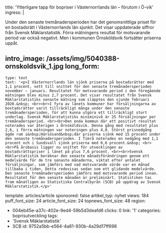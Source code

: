title: 'Ytterligare tapp för bopriser i Västernorrlands län – förutom i Ö-vik'
ingress: |
  <p>Under den senaste tremånadersperioden har det genomsnittliga priset för en bostadsrätt i Västernorrlands län sjunkit. Det visar uppdaterade siffror från Svensk Mäklarstatistik. Förra mätningens resultat för motsvarande period var också negativt. Men i kommunen Örnsköldsvik fortsätter priserna uppåt.
  </p>
  
intro_image: /assets/img/5040388-ornskoldsvik_1.jpg
long_form:
  -
    type: text
    text: '<p>I Västernorrlands län sjönk priserna på bostadsrätter med 1,1 procent, sett till snittet för den senaste tremånadersperioden november – januari. Resultatet för motsvarande period i den föregående mätningen blev minus 2,7 procent. Det visar resultatet från Svensk Mäklarstatistiks senaste mätning som släpptes den sjunde februari 2020.&nbsp; <br><br>I fyra av länets kommuner har försäljningarna av bostadsrätter varit tillräckligt många under den senaste tremånadersperioden, för att kunna utgöra ett tillräckligt stort underlag. Svensk Mäklarstatistiks miniminivå är 25 försäljningar per tremånadersperiod. <br><br>Den enda kommun där ett positivt resultat noterades var återigen i Örnsköldsvik. Denna gång med resultatet plus 2,6, i förra mätningen var noteringen plus 4,8. Störst prisnedgång ägde rum i&nbsp;Härsösand&nbsp;där priserna sjönk med 15 procent under den senaste tremånadersperioden. I Timrå noterades en nedgång med 1,1 procent och i Sundsvall sjönk priserna med 0,6 procent.&nbsp; <br><br>På årsbasis ligger nu snittet för utvecklingen av bostadsrättspriser i länet på plus 7,6 procent. <br><br>Svensk Mäklarstatistik beräknar den senaste månadsförändringen genom ett medelvärde för de tre senaste månaderna, viktat efter antalet försäljningar, som jämförs med vad motsvarande värde var en månad tillbaka i tiden. Detta redovisas sedan som ett glidande medelvärde. Den senaste tremånadersperioden jämförs med motsvarande period innan. Resultatet för den senaste månaden är preliminärt. Statistiken tas fram månatligen av Statistiska Centralbyrån (SCB) på uppdrag av Svensk Mäklarstatistik.</p>'
template: articles/article
sponsored: false
artikel_typ: nyhet
views: 184
puff_font_size: 24
article_font_size: 24
topnews_font_size: 48
region:
  - 004eb45e-a37c-402e-9ed4-59b5d3deafd6
clicks: 0
link: '1'
categories: boprisutveckling
tags:
  - 'Svensk Mäklarstatistik'
  - SCB
id: 9752a5bb-e564-4a81-930b-4a29d17ff698

